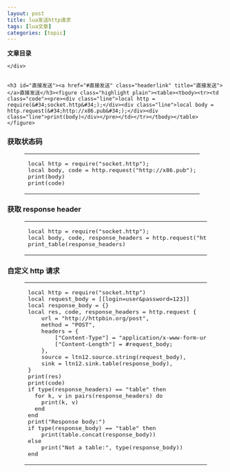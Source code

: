 ```yaml
---
layout: post
title: lua发送http请求 
tags: [lua文章]
categories: [topic]
---
```

<div id="toc" class="toc-article">
    <strong class="toc-title">文章目录</strong>
    
    </div>
    

    <h3 id="直接发送"><a href="#直接发送" class="headerlink" title="直接发送"></a>直接发送</h3><figure class="highlight plain"><table><tbody><tr><td class="code"><pre><div class="line">local http = require(&#34;socket.http&#34;);</div><div class="line">local body = http.request(&#34;http://x86.pub&#34;);</div><div class="line">print(body)</div></pre></td></tr></tbody></table></figure>
<h3 id="获取状态码"><a href="#获取状态码" class="headerlink" title="获取状态码"></a>获取状态码</h3><figure class="highlight plain"><table><tbody><tr><td class="code"><pre><div class="line">local http = require(&#34;socket.http&#34;);</div><div class="line">local body, code = http.request(&#34;http://x86.pub&#34;);</div><div class="line">print(body)</div><div class="line">print(code)</div></pre></td></tr></tbody></table></figure>
<h3 id="获取-response-header"><a href="#获取-response-header" class="headerlink" title="获取 response header"></a>获取 response header</h3><figure class="highlight plain"><table><tbody><tr><td class="code"><pre><div class="line">local http = require(&#34;socket.http&#34;);</div><div class="line">local body, code, response_headers = http.request(&#34;http://x86.pub&#34;);</div><div class="line">print_table(response_headers)</div></pre></td></tr></tbody></table></figure>
<h3 id="自定义-http-请求"><a href="#自定义-http-请求" class="headerlink" title="自定义 http 请求"></a>自定义 http 请求</h3><figure class="highlight plain"><table><tbody><tr><td class="code"><pre><div class="line">local http = require(&#34;socket.http&#34;)</div><div class="line"></div><div class="line">local request_body = [[login=user&amp;password=123]]</div><div class="line">local response_body = {}</div><div class="line">local res, code, response_headers = http.request {</div><div class="line">    url = &#34;http://httpbin.org/post&#34;,</div><div class="line">    method = &#34;POST&#34;,</div><div class="line">    headers = {</div><div class="line">        [&#34;Content-Type&#34;] = &#34;application/x-www-form-urlencoded&#34;;</div><div class="line">        [&#34;Content-Length&#34;] = #request_body;</div><div class="line">    },</div><div class="line">    source = ltn12.source.string(request_body),</div><div class="line">    sink = ltn12.sink.table(response_body),</div><div class="line">}</div><div class="line"></div><div class="line">print(res)</div><div class="line">print(code)</div><div class="line"></div><div class="line">if type(response_headers) == &#34;table&#34; then</div><div class="line">  for k, v in pairs(response_headers) do</div><div class="line">    print(k, v)</div><div class="line">  end</div><div class="line">end</div><div class="line"></div><div class="line">print(&#34;Response body:&#34;)</div><div class="line">if type(response_body) == &#34;table&#34; then</div><div class="line">    print(table.concat(response_body))</div><div class="line">else</div><div class="line">    print(&#34;Not a table:&#34;, type(response_body))</div><div class="line">end</div></pre></td></tr></tbody></table></figure>